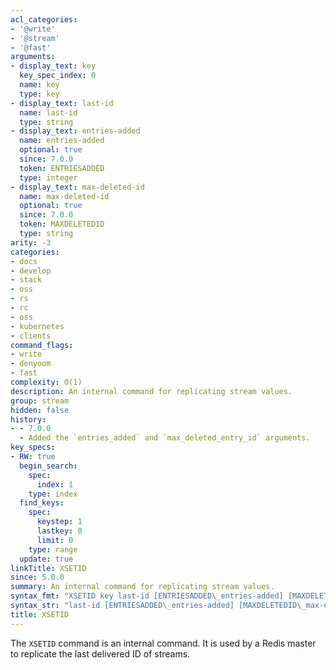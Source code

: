 ```yaml
---
acl_categories:
- '@write'
- '@stream'
- '@fast'
arguments:
- display_text: key
  key_spec_index: 0
  name: key
  type: key
- display_text: last-id
  name: last-id
  type: string
- display_text: entries-added
  name: entries-added
  optional: true
  since: 7.0.0
  token: ENTRIESADDED
  type: integer
- display_text: max-deleted-id
  name: max-deleted-id
  optional: true
  since: 7.0.0
  token: MAXDELETEDID
  type: string
arity: -3
categories:
- docs
- develop
- stack
- oss
- rs
- rc
- oss
- kubernetes
- clients
command_flags:
- write
- denyoom
- fast
complexity: O(1)
description: An internal command for replicating stream values.
group: stream
hidden: false
history:
- - 7.0.0
  - Added the `entries_added` and `max_deleted_entry_id` arguments.
key_specs:
- RW: true
  begin_search:
    spec:
      index: 1
    type: index
  find_keys:
    spec:
      keystep: 1
      lastkey: 0
      limit: 0
    type: range
  update: true
linkTitle: XSETID
since: 5.0.0
summary: An internal command for replicating stream values.
syntax_fmt: "XSETID key last-id [ENTRIESADDED\_entries-added] [MAXDELETEDID\_max-deleted-id]"
syntax_str: "last-id [ENTRIESADDED\_entries-added] [MAXDELETEDID\_max-deleted-id]"
title: XSETID
---
```

The `XSETID` command is an internal command.
It is used by a Redis master to replicate the last delivered ID of streams.